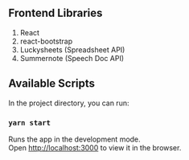 ## Frontend Libraries
1. React
2. react-bootstrap 
3. Luckysheets (Spreadsheet API)
4. Summernote (Speech Doc API)

## Available Scripts

In the project directory, you can run:

### `yarn start`

Runs the app in the development mode.<br />
Open [http://localhost:3000](http://localhost:3000) to view it in the browser.
